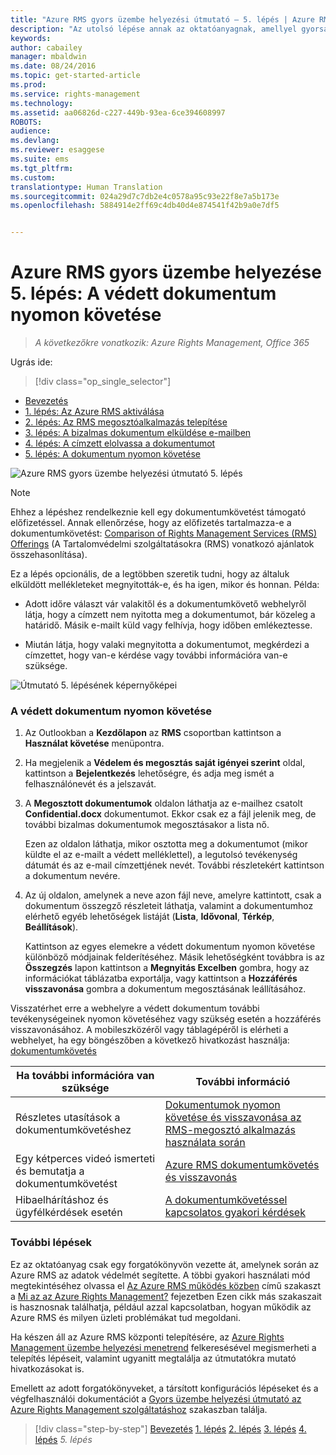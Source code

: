 ```yaml
---
title: "Azure RMS gyors üzembe helyezési útmutató – 5. lépés | Azure RMS"
description: "Az utolsó lépése annak az oktatóanyagnak, amellyel gyorsan kipróbálhatja a szervezeténél a Microsoft Azure Rights Managementet csupán 5, 15 percnél gyorsabban végrehajtható lépéssel."
keywords: 
author: cabailey
manager: mbaldwin
ms.date: 08/24/2016
ms.topic: get-started-article
ms.prod: 
ms.service: rights-management
ms.technology: 
ms.assetid: aa06826d-c227-449b-93ea-6ce394608997
ROBOTS: 
audience: 
ms.devlang: 
ms.reviewer: esaggese
ms.suite: ems
ms.tgt_pltfrm: 
ms.custom: 
translationtype: Human Translation
ms.sourcegitcommit: 024a29d7c7db2e4c0578a95c93e22f8e7a5b173e
ms.openlocfilehash: 5884914e2ff69c4db40d4e874541f42b9a0e7df5


---
```



# Azure RMS gyors üzembe helyezése 5. lépés: A védett dokumentum nyomon követése

>*A következőkre vonatkozik: Azure Rights Management, Office 365*


Ugrás ide: 
> [!div class="op_single_selector"]
- [Bevezetés](quick-start-tutorial.md)
- [1. lépés: Az Azure RMS aktiválása](tutorial-step1.md)
- [2. lépés: Az RMS megosztóalkalmazás telepítése](tutorial-step2.md)
- [3. lépés: A bizalmas dokumentum elküldése e-mailben](tutorial-step3.md)
- [4. lépés: A címzett elolvassa a dokumentumot](tutorial-step4.md)
- [5. lépés: A dokumentum nyomon követése](tutorial-step5.md)

![Azure RMS gyors üzembe helyezési útmutató 5. lépés](../media/AzRMS_QuickStartSteps5.PNG)

> [!NOTE]
> Ehhez a lépéshez rendelkeznie kell egy dokumentumkövetést támogató előfizetéssel. Annak ellenőrzése, hogy az előfizetés tartalmazza-e a dokumentumkövetést: [Comparison of Rights Management Services (RMS) Offerings](https://technet.microsoft.com/dn858608.aspx) (A Tartalomvédelmi szolgáltatásokra (RMS) vonatkozó ajánlatok összehasonlítása).

Ez a lépés opcionális, de a legtöbben szeretik tudni, hogy az általuk elküldött mellékleteket megnyitották-e, és ha igen, mikor és honnan. Példa:

-   Adott időre választ vár valakitől és a dokumentumkövető webhelyről látja, hogy a címzett nem nyitotta meg a dokumentumot, bár közeleg a határidő. Másik e-mailt küld vagy felhívja, hogy időben emlékeztesse.

-   Miután látja, hogy valaki megnyitotta a dokumentumot, megkérdezi a címzettet, hogy van-e kérdése vagy további információra van-e szüksége.

![Útmutató 5. lépésének képernyőképei](../media/AzRMS_Tutorial_5_Screenshots.png)

### A védett dokumentum nyomon követése

1.  Az Outlookban a **Kezdőlapon** az **RMS** csoportban kattintson a **Használat követése** menüpontra.

2.  Ha megjelenik a **Védelem és megosztás saját igényei szerint** oldal, kattintson a **Bejelentkezés** lehetőségre, és adja meg ismét a felhasználónevét és a jelszavát.

3.  A **Megosztott dokumentumok** oldalon láthatja az e-mailhez csatolt **Confidential.docx** dokumentumot. Ekkor csak ez a fájl jelenik meg, de további bizalmas dokumentumok megosztásakor a lista nő.

    Ezen az oldalon láthatja, mikor osztotta meg a dokumentumot (mikor küldte el az e-mailt a védett melléklettel), a legutolsó tevékenység dátumát és az e-mail címzettjének nevét. További részletekért kattintson a dokumentum nevére.

4.  Az új oldalon, amelynek a neve azon fájl neve, amelyre kattintott, csak a dokumentum összegző részleteit láthatja, valamint a dokumentumhoz elérhető egyéb lehetőségek listáját (**Lista**, **Idővonal**, **Térkép**, **Beállítások**).

    Kattintson az egyes elemekre a védett dokumentum nyomon követése különböző módjainak felderítéséhez. Másik lehetőségként továbbra is az **Összegzés** lapon kattintson a **Megnyitás Excelben** gombra, hogy az információkat táblázatba exportálja, vagy kattintson a **Hozzáférés visszavonása** gombra a dokumentum megosztásának leállításához.

Visszatérhet erre a webhelyre a védett dokumentum további tevékenységeinek nyomon követéséhez vagy szükség esetén a hozzáférés visszavonásához. A mobileszközéről vagy táblagépéről is elérheti a webhelyet, ha egy böngészőben a következő hivatkozást használja: [dokumentumkövetés](http://go.microsoft.com/fwlink/?LinkId=529562)

|Ha további információra van szüksége|További információ|
|--------------------------------|--------------------------|
|Részletes utasítások a dokumentumkövetéshez|[Dokumentumok nyomon követése és visszavonása az RMS-megosztó alkalmazás használata során](../rms-client/sharing-app-track-revoke.md)|
|Egy kétperces videó ismerteti és bemutatja a dokumentumkövetést|[Azure RMS dokumentumkövetés és visszavonás](http://channel9.msdn.com/Series/Information-Protection/Azure-RMS-Document-Tracking-and-Revocation)|
|Hibaelhárításhoz és ügyfélkérdések esetén|[A dokumentumkövetéssel kapcsolatos gyakori kérdések](https://technet.microsoft.com/dn947488)|

### További lépések
Ez az oktatóanyag csak egy forgatókönyvön vezette át, amelynek során az Azure RMS az adatok védelmét segítette. A többi gyakori használati mód megtekintéséhez olvassa el [Az Azure RMS működés közben](../understand-explore/what-admins-users-see.md) című szakaszt a [Mi az az Azure Rights Management?](../understand-explore/what-is-azure-rms.md) fejezetben Ezen cikk más szakaszait is hasznosnak találhatja, például azzal kapcsolatban, hogyan működik az Azure RMS és milyen üzleti problémákat tud megoldani.

Ha készen áll az Azure RMS központi telepítésére, az [Azure Rights Management üzembe helyezési menetrend](../plan-design/deployment-roadmap.md) felkeresésével megismerheti a telepítés lépéseit, valamint ugyanitt megtalálja az útmutatókra mutató hivatkozásokat is.

Emellett az adott forgatókönyveket, a társított konfigurációs lépéseket és a végfelhasználói dokumentációt a [Gyors üzembe helyezési útmutató az Azure Rights Management szolgáltatáshoz](../get-started/rapid-deployment-guide.md) szakaszban találja.

>[!div class="step-by-step"]
[Bevezetés](quick-start-tutorial.md)
[1. lépés](tutorial-step1.md)
[2. lépés](tutorial-step2.md)
[3. lépés](tutorial-step3.md)
[4. lépés](tutorial-step4.md)
*5. lépés*



<!--HONumber=Aug16_HO4-->


